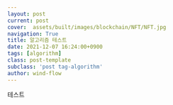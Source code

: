 ```yaml
---
layout: post
current: post
cover:  assets/built/images/blockchain/NFT/NFT.jpg
navigation: True
title: 알고리즘 테스트
date: 2021-12-07 16:24:00+0900
tags: [algorithm]
class: post-template
subclass: 'post tag-algorithm'
author: wind-flow
---
```


테스트   